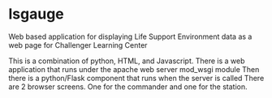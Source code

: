 # lsgauge
Web based application for displaying Life Support Environment data as a web page for Challenger Learning Center

This is a combination of python, HTML, and Javascript.
There is a web application that runs under the apache web server mod_wsgi module
Then there is a python/Flask component that runs when the server is called
There are 2 browser screens. One for the commander and one for the station.


